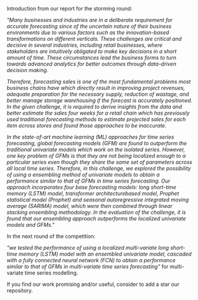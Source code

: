 Introduction from our report for the storming round:

*"Many businesses and industries are in a deliberate requirement for accurate forecasting since of the uncertain nature of their business environments due to various factors such as the innovation-based transformations on different verticals. These challenges are critical and decisive in several industries, including retail businesses, where stakeholders are intuitively obligated to make key decisions in a short amount of time. These circumstances lead the business forms to turn towards advanced analytics for better outcomes through data-driven decision making.*

*Therefore, forecasting sales is one of the most fundamental problems most business chains have which directly result in improving project revenues, adequate preparation for the necessary supply, reduction of wastage, and better manage storage warehousing if the forecast is accurately positioned. In the given challenge, it is required to derive insights from the data and better estimate the sales four weeks for a retail chain which has previously used traditional forecasting methods to estimate projected sales for each item across stores and found those approaches to be inaccurate.*

*In the state-of-art machine learning (ML) approaches for time series forecasting, global forecasting models (GFM) are found to outperform the traditional univariate models which work on the isolated series. However, one key problem of GFMs is that they are not being localized enough to a particular series even though they share the same set of parameters across all local time series. Therefore, in this challenge, we explored the possibility of using a ensembling method of univariate models to obtain a performance similar to that of GFMs in time series forecasting. Our approach incorporates four base forecasting models: long short-time memory (LSTM) model, transformer architecturebased model, Prophet statistical model (Prophet) and seasonal autoregressive integrated moving average (SARIMA) model, which were then combined through linear stacking ensembling methodology. In the evaluation of the challenge, it is found that our ensembling approach outperforms the localized univariate models and GFMs."*

In the next round of the competition:

*"we tested the performance of using a localized multi-variate long short-time memory (LSTM) model with an ensembled univariate model, cascaded with a fully connected neural network (FCN) to obtain a performance similar to that of GFMs in multi-variate time series forecasting"* for multi-variate time series modelling.

If you find our work promising and/or useful, consider to add a star our repository.




